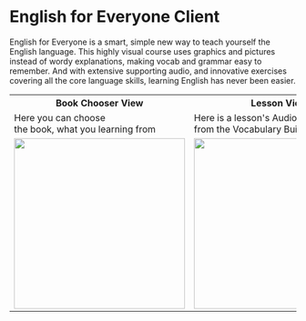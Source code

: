 # English for Everyone Client

English for Everyone is a smart, simple new way to teach yourself the English language. This highly visual course uses graphics and pictures instead of wordy explanations, making vocab and grammar easy to remember. And with extensive supporting audio, and innovative exercises covering all the core language skills, learning English has never been easier.

<table align="">
  <tr>
    <th>Book Chooser View</th>
     <th>Lesson View</th>
    <th>Audio Controller</th>
  </tr>
  <tr>
   
  </tr>
  <tr>
    <td>Here you can choose <br> the book, what you learning from</td>
     <td>Here is a lesson's Audios <br> from the Vocabulary Builder Book of DK</td>
     <td>This the panel, where you can step <br> among the sounds</td>
  </tr>
  <tr>
    <td> 
      <img src="https://user-images.githubusercontent.com/61885011/170337116-5620f686-3528-4645-9e5d-1aeb25fd1708.png" width="300" >      
    </td>
     <td >
       <img src="https://user-images.githubusercontent.com/61885011/170337122-42d801ef-8630-4fc9-9964-42befe1765a7.png" width="300" >         
    </td>
     <td >
       <img src="https://user-images.githubusercontent.com/61885011/170339422-42f52584-1ccc-433f-8e95-ef4a6edf40aa.png" width="300" >         
    </td>
  </tr>
</table>


